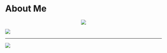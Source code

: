 # About Me
<p align="center">
  <img src="https://discord.c99.nl/widget/theme-3/709518998680895538.png">
</p>

![](https://github-stats-alpha.vercel.app/api?username=AmertaByte&cc=000&tc=fff&ic=fff&bc=000)

---

[![](https://visitcount.itsvg.in/api?id=AmertaByte&label=Profile%20Views&color=5&icon=5&pretty=false)](https://visitcount.itsvg.in)
